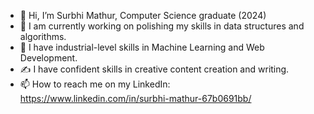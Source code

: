 - 👋 Hi, I’m Surbhi Mathur, Computer Science graduate (2024)
- 👀 I am currently working on polishing my skills in data structures and algorithms.
- 🌱 I have industrial-level skills in Machine Learning and Web Development.
- ✍ I have confident skills in creative content creation and writing.
- 📫 How to reach me on my LinkedIn: https://www.linkedin.com/in/surbhi-mathur-67b0691bb/
